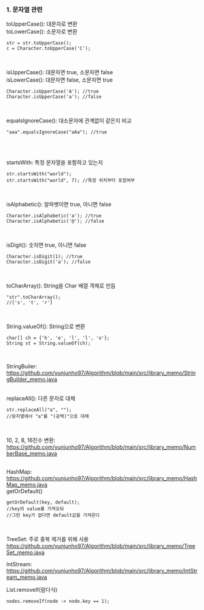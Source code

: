 ### 1. 문자열 관련  
toUpperCase(): 대문자로 변환  
toLowerCase(): 소문자로 변환  
```
str = str.toUpperCase();
c = Character.toUpperCase('C');
```
<br/>

isUpperCase(): 대문자면 true, 소문자면 false  
isLowerCase(): 대문자면 false, 소문자면 true
```
Character.isUpperCase('A'); //true
Character.isUpperCase('a'); //false
```
<br/>

equalsIgnoreCase(): 대소문자에 관계없이 같은지 비교
```
"aaa".equalsIgnoreCase("aAa"); //true
```
<br/>

<br/>

startsWith: 특정 문자열을 포함하고 있는지
```
str.startsWith("world");
str.startsWith("world", 7); //특정 위치부터 포함여부
```
<br/>

isAlphabetic(): 알파벳이면 true, 아니면 false
```
Character.isAlphabetic('a'); //true
Character.isAlphabetic('@'); //false
```
<br/>

isDigit(): 숫자면 true, 아니면 false
```
Character.isDigit(1); //true
Character.isDigit('a'); //false
```
<br/>

toCharArray(): String을 Char 배열 객체로 만듬
```
"str".toCharArray();
//['s', 't', 'r']
```
<br/>

String.valueOf(): String으로 변환
```
char[] ch = {'h', 'e', 'l', 'l', 'o'};
String st = String.valueOf(ch);
```
<br/>

StringBuiler: https://github.com/yunjunho97/Algorithm/blob/main/src/library_memo/StringBuilder_memo.java
<br/>
<br/>

replaceAll(): 다른 문자로 대체
```
str.replaceAll("a", "");
//문자열에서 "a"를 "(공백)"으로 대체
```
<br/>

10, 2, 8, 16진수 변환:
https://github.com/yunjunho97/Algorithm/blob/main/src/library_memo/NumberBase_memo.java
<br/>
<br/>

HashMap:  
https://github.com/yunjunho97/Algorithm/blob/main/src/library_memo/HashMap_memo.java  
getOrDefault()
```
getOrDefault(key, default);
//key의 value를 가져오되
//그런 key가 없다면 default값을 가져온다
```
<br/>

TreeSet: 주로 중복 제거를 위해 사용  
https://github.com/yunjunho97/Algorithm/blob/main/src/library_memo/TreeSet_memo.java
<br/>

IntStream:  
https://github.com/yunjunho97/Algorithm/blob/main/src/library_memo/IntStream_memo.java
<br/>

List.removeIf(람다식)
```
nodes.removeIf(node -> node.key == 1);
```
<br/>
